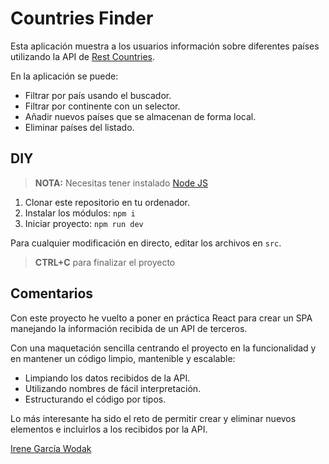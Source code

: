# Countries Finder

Esta aplicación muestra a los usuarios información sobre diferentes países utilizando la API de [Rest Countries](https://restcountries.com/).

En la aplicación se puede:
- Filtrar por país usando el buscador.
- Filtrar por continente con un selector.
- Añadir nuevos países que se almacenan de forma local.
- Eliminar países del listado.

## DIY
> **NOTA:** Necesitas tener instalado [Node JS](https://nodejs.org/)
1. Clonar este repositorio en tu ordenador.
2. Instalar los módulos: `npm i`
3. Iniciar proyecto: `npm run dev`

Para cualquier modificación en directo, editar los archivos en `src`. 

> **CTRL+C** para finalizar el proyecto

## Comentarios

Con este proyecto he vuelto a poner en práctica React para crear un SPA manejando la información recibida de un API de terceros.

Con una maquetación sencilla centrando el proyecto en la funcionalidad y en mantener un código limpio, mantenible y escalable: 
- Limpiando los datos recibidos de la API.
- Utilizando nombres de fácil interpretación.
- Estructurando el código por tipos.

Lo más interesante ha sido el reto de permitir crear y eliminar nuevos elementos e incluirlos a los recibidos por la API.

[Irene García Wodak](https://github.com/irenegwodak)